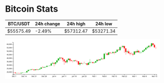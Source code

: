 # Bitcoin Stats

BTC/USDT|24h change|24h high|24h low|
|---|---|---|---|
|$55575.49|-2.49%|$57312.47|$53271.34|

<img src="./chart.svg">
